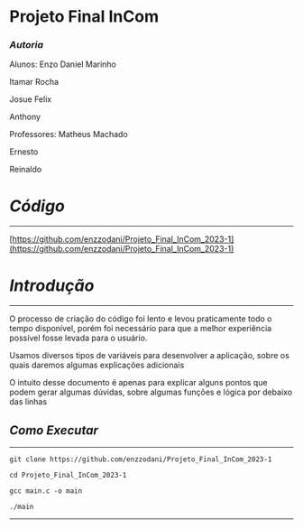 # Projeto Final InCom
### *Autoria*

Alunos:
Enzo Daniel Marinho

Itamar Rocha

Josue Felix

Anthony


Professores:
Matheus Machado

Ernesto 

Reinaldo

# *****Código*****

---

[https://github.com/enzzodani/Projeto_Final_InCom_2023-1](https://github.com/enzzodani/Projeto_Final_InCom_2023-1)


# ***Introdução***

---

O processo de criação do código foi lento e levou praticamente todo o tempo disponível, porém foi necessário para que a melhor experiência possível fosse levada para o usuário.

Usamos diversos tipos de variáveis para desenvolver a aplicação, sobre os quais daremos algumas explicações adicionais

O intuito desse documento é apenas para explicar alguns pontos que podem gerar algumas dúvidas, sobre algumas funções e lógica por debaixo das linhas

## *******Como Executar*******

---
```git clone https://github.com/enzzodani/Projeto_Final_InCom_2023-1```

```cd Projeto_Final_InCom_2023-1```

```gcc main.c -o main```

```./main```

---
